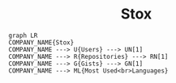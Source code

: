 <h1 align="center">Stox</h1>

```mermaid
graph LR
COMPANY_NAME{Stox}
COMPANY_NAME ---> U{Users} ---> UN[1]
COMPANY_NAME ---> R{Repositories} ---> RN[1]
COMPANY_NAME ---> G{Gists} ---> GN[1]
COMPANY_NAME ---> ML{Most Used<br>Languages}
```
